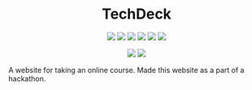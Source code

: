 <h1 align="center">TechDeck</h1>
<div align="center">
  
<a href="https://github.com/Jimmy5467/TechDeck/stargazers"><img src="https://img.shields.io/github/stars/Jimmy5467/TechDeck?style=flat-square"/></a> 
<a href="https://github.com/Jimmy5467/TechDeck/network/members"><img src="https://img.shields.io/github/forks/Jimmy5467/TechDeck?style=flat-square"/></a> 
<a href="https://github.com/Jimmy5467/TechDeck/pullss"><img src="https://img.shields.io/github/issues-pr/Jimmy5467/TechDeck?&style=flat-square"/></a> 
<a href="https://github.com/Jimmy5467/TechDeck/issues"><img src="https://img.shields.io/github/issues/Jimmy5467/TechDeck?style=flat-square"/></a> 
<a href="https://github.com/Jimmy5467/TechDeck/graphs/contributors"><img src="https://img.shields.io/github/contributors/Jimmy5467/TechDeck?&style=flat-square&color=orange"/></a> 
<a href="https://github.com/Jimmy5467/TechDeck/blob/master/LICENSE"><img src="https://img.shields.io/github/license/Jimmy5467/TechDeck?&style=flat-square&color=1abc9c"/></a> 
<br>
  
![](https://img.shields.io/badge/Star-If_Liked-%23FF0000.svg?&style=flat-square&logoColor=white&color=white)
![](https://img.shields.io/badge/Fork-If_you_found_interesting-%23FF0000.svg?&style=flat-square&logoColor=white&color=white)<br>
</div>  

A website for taking an online course. Made this website as a part of a hackathon.  


